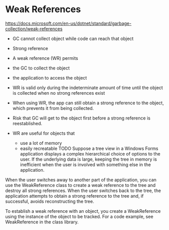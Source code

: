 # Weak References
https://docs.microsoft.com/en-us/dotnet/standard/garbage-collection/weak-references

- GC cannot collect object while code can reach that object
- Strong reference

- A weak reference (WR) permits
- the GC to collect the object
- the application to access the object

- WR is valid only during the indeterminate amount of time until the object is collected when no strong references exist
- When using WR, the app can still obtain a strong reference to the object, which prevents it from being collected.
- Risk that GC will get to the object first before a strong reference is reestablished.

- WR are useful for objects that
  - use a lot of memory
  - easily recreatable
TODO
Suppose a tree view in a Windows Forms application displays a complex hierarchical choice of options to the user. If the underlying data is large, keeping the tree in memory is inefficient when the user is involved with something else in the application.

When the user switches away to another part of the application, you can use the WeakReference class to create a weak reference to the tree and destroy all strong references. When the user switches back to the tree, the application attempts to obtain a strong reference to the tree and, if successful, avoids reconstructing the tree.

To establish a weak reference with an object, you create a WeakReference using the instance of the object to be tracked. For a code example, see WeakReference in the class library.
